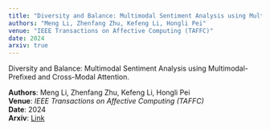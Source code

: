 ```yaml
---
title: "Diversity and Balance: Multimodal Sentiment Analysis using Multimodal-Prefixed and Cross-Modal Attention"
authors: "Meng Li, Zhenfang Zhu, Kefeng Li, Hongli Pei"
venue: "IEEE Transactions on Affective Computing (TAFFC)"
date: 2024
arxiv: true
---
```


Diversity and Balance: Multimodal Sentiment Analysis using Multimodal-Prefixed and Cross-Modal Attention.

**Authors**: Meng Li, Zhenfang Zhu, Kefeng Li, Hongli Pei  
**Venue**: *IEEE Transactions on Affective Computing (TAFFC)*  
**Date**: 2024  
**Arxiv**: [Link](#)
